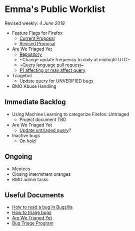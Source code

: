 # Emma's Public Worklist

Revised weekly: _4 June 2018_

* Feature Flags for Firefox
  * [Current Proposal](https://github.com/mozilla/bug-handling/blob/master/policy/feature-flags.md)
  * [Revised Proposal](https://docs.google.com/document/d/1_IJh6lp64piz9FH1lWjO1PxTC0bARDJbOLj61_otViA/edit)
* Are We Triaged Yet
  * [Repository](https://github.com/emceeaich/are-we-triaged-yet)
  * ~Change update frequency to daily at midnight UTC~
  * ~[Query language pull request](https://github.com/emceeaich/are-we-triaged-yet/pull/36)~
  * [P1 affecting or may affect query](https://github.com/emceeaich/are-we-triaged-yet/issues/38)
* Triagebot
  * Update query for UNVERIFIED bugs
* BMO Abuse Handling

## Immediate Backlog

* Using Machine Learning to categorize Firefox::Untriaged
  * Project document TBD
* Are We Triaged Yet
  * [Update untriaged query](https://github.com/emceeaich/are-we-triaged-yet/issues/41)? 
* Inactive bugs
  * On hold

## Ongoing

* Mentees
* Closing intermittent oranges
* BMO admin tasks

## Useful Documents

* [How to read a bug in Bugzilla](https://www.youtube.com/watch?v=9_2k4RIrM_o)
* [How to triage bugs](https://github.com/mozilla/bug-handling/blob/master/policy/triage-bugzilla.md)
* [Are We Triaged Yet](https://are-we-triaged-yet.herokuapp.com/)
* [Bug Triage Program](https://wiki.mozilla.org/Bug_Triage)

